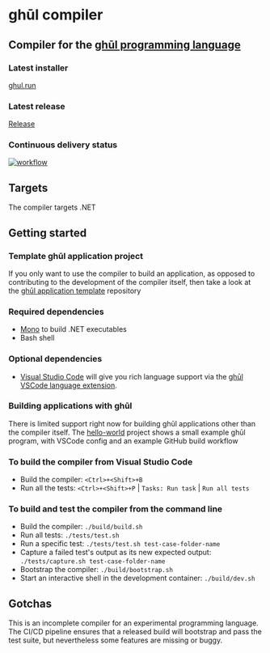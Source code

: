 # ghūl compiler

## Compiler for the [ghūl programming language](https://www.ghul.io)

### Latest installer

[ghul.run](https://github.com/degory/ghul/releases/latest/downloads/ghul.run)

### Latest release

[Release](https://github.com/degory/ghul/releases/latest)

### Continuous delivery status

[![workflow](https://github.com/degory/ghul/workflows/CI/badge.svg?branch=master)](https://github.com/degory/ghul/actions?query=workflow%3ACI)


## Targets

The compiler targets .NET

## Getting started

### Template ghūl application project

If you only want to use the compiler to build an application, as opposed to contributing to the development of the compiler itself, then take a look at the [ghūl application template](https://github.com/degory/ghul-application-template) repository

### Required dependencies
- [Mono](https://www.mono-project.com/) to build .NET executables
- Bash shell

### Optional dependencies

- [Visual Studio Code](https://code.visualstudio.com) will give you rich language support via the [ghūl VSCode language extension](https://github.com/degory/ghul-vsce/releases).

### Building applications with ghūl

There is limited support right now for building ghūl applications other than the compiler itself. The [hello-world](https://github.com/degory/hello-world) project shows a small example ghūl program, with VSCode config and an example GitHub build workflow

### To build the compiler from Visual Studio Code

- Build the compiler: `<Ctrl>+<Shift>+B`
- Run all the tests: `<Ctrl>+<Shift>+P` | `Tasks: Run task` | `Run all tests`

### To build and test the compiler from the command line

- Build the compiler: `./build/build.sh`
- Run all tests: `./tests/test.sh`
- Run a specific test: `./tests/test.sh test-case-folder-name`
- Capture a failed test's output as its new expected output: `./tests/capture.sh test-case-folder-name`
- Bootstrap the compiler: `./build/bootstrap.sh`
- Start an interactive shell in the development container: `./build/dev.sh`

## Gotchas

This is an incomplete compiler for an experimental programming language. The CI/CD pipeline ensures that a released build will bootstrap and pass the test suite, but nevertheless some features are missing or buggy.
